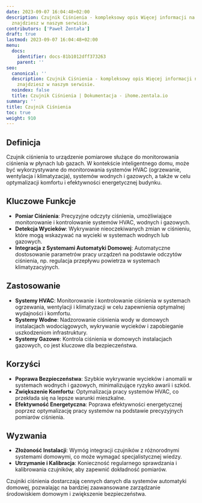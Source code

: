 ```yaml
---
date: 2023-09-07 16:04:48+02:00
description: Czujnik Ciśnienia - kompleksowy opis Więcej informacji na smart home
  znajdziesz w naszym serwisie.
contributors: ['Paweł Żentała']
draft: true
lastmod: 2023-09-07 16:04:48+02:00
menu:
  docs:
    identifier: docs-81b1012dff373263
    parent: ''
seo:
  canonical: ''
  description: Czujnik Ciśnienia - kompleksowy opis Więcej informacji na smart home
    znajdziesz w naszym serwisie.
  noindex: false
  title: Czujnik Ciśnienia | Dokumentacja - ihome.zentala.io
summary: ''
title: Czujnik Ciśnienia
toc: true
weight: 910
---
```



## Definicja

Czujnik ciśnienia to urządzenie pomiarowe służące do monitorowania ciśnienia w płynach lub gazach. W kontekście inteligentnego domu, może być wykorzystywane do monitorowania systemów HVAC (ogrzewanie, wentylacja i klimatyzacja), systemów wodnych i gazowych, a także w celu optymalizacji komfortu i efektywności energetycznej budynku.

## Kluczowe Funkcje

- **Pomiar Ciśnienia**: Precyzyjne odczyty ciśnienia, umożliwiające monitorowanie i kontrolowanie systemów HVAC, wodnych i gazowych.
- **Detekcja Wycieków**: Wykrywanie nieoczekiwanych zmian w ciśnieniu, które mogą wskazywać na wycieki w systemach wodnych lub gazowych.
- **Integracja z Systemami Automatyki Domowej**: Automatyczne dostosowanie parametrów pracy urządzeń na podstawie odczytów ciśnienia, np. regulacja przepływu powietrza w systemach klimatyzacyjnych.

## Zastosowanie

- **Systemy HVAC**: Monitorowanie i kontrolowanie ciśnienia w systemach ogrzewania, wentylacji i klimatyzacji w celu zapewnienia optymalnej wydajności i komfortu.
- **Systemy Wodne**: Nadzorowanie ciśnienia wody w domowych instalacjach wodociągowych, wykrywanie wycieków i zapobieganie uszkodzeniom infrastruktury.
- **Systemy Gazowe**: Kontrola ciśnienia w domowych instalacjach gazowych, co jest kluczowe dla bezpieczeństwa.

## Korzyści

- **Poprawa Bezpieczeństwa**: Szybkie wykrywanie wycieków i anomalii w systemach wodnych i gazowych, minimalizujące ryzyko awarii i szkód.
- **Zwiększenie Komfortu**: Optymalizacja pracy systemów HVAC, co przekłada się na lepsze warunki mieszkalne.
- **Efektywność Energetyczna**: Poprawa efektywności energetycznej poprzez optymalizację pracy systemów na podstawie precyzyjnych pomiarów ciśnienia.

## Wyzwania

- **Złożoność Instalacji**: Wymóg integracji czujników z różnorodnymi systemami domowymi, co może wymagać specjalistycznej wiedzy.
- **Utrzymanie i Kalibracja**: Konieczność regularnego sprawdzania i kalibrowania czujników, aby zapewnić dokładność pomiarów.

Czujniki ciśnienia dostarczają cennych danych dla systemów automatyki domowej, pozwalając na bardziej zaawansowane zarządzanie środowiskiem domowym i zwiększenie bezpieczeństwa.
